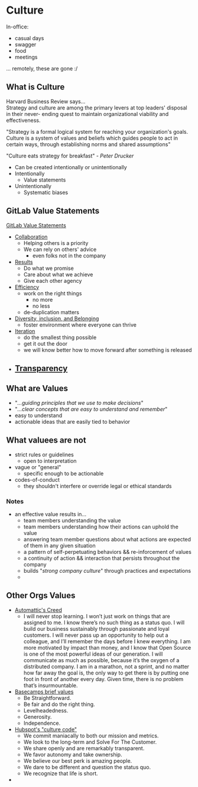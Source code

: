 # Culture
In-office:
- casual days
- swagger
- food
- meetings

... remotely, these are gone :/

## What is Culture
Harvard Business Review says...  
Strategy and culture are among the primary levers at top leaders' disposal in their never- ending quest to maintain organizational viability and effectiveness. 

"Strategy is a formal logical system for reaching your organization's goals. Culture is a system of values and beliefs which guides people to act in certain ways, through establishing norms and shared assumptions"

"Culture eats strategy for breakfast" - _Peter Drucker_


- Can be created intentionally or unintentionally
- Intentionally
  - Value statements
- Unintentionally
  - Systematic biases


## GitLab Value Statements
[GitLab Value Statements](https://learn.gitlab.com/coursera-remote-work/values)
- [Collaboration](https://learn.gitlab.com/coursera-remote-work/values)
  - Helping others is a priority
  - We can rely on others' advice
    - even folks not in the company
- [Results](https://learn.gitlab.com/coursera-remote-work/values)
  - Do what we promise
  - Care about what we achieve
  - Give each other agency
- [Efficiency](https://learn.gitlab.com/coursera-remote-work/values)
  - work on the right things
    - no more
    - no less
  - de-duplication matters
- [Diversity, inclusion, and Belonging](https://learn.gitlab.com/coursera-remote-work/values)
  - foster environment where everyone can thrive
- [Iteration](https://learn.gitlab.com/coursera-remote-work/values)
  - do the smallest thing possible
  - get it out the door
  - we will know better how to move forward after something is released
- [Transparency](https://learn.gitlab.com/coursera-remote-work/values)
  - 

## What are Values
- "_...guiding principles that we use to make decisions_"
- "_...clear concepts that are easy to understand and remember_"
- easy to understand
- actionable ideas that are easily tied to behavior

## What valuees are not
- strict rules or guidelines
  - open to interpretation
- vague or "general"
  - specific enough to be actionable
- codes-of-conduct
  - they shouldn't interfere or override legal or ethical standards


### Notes
- an effective value results in...
  - team members understanding the value
  - team members understanding how their actions can uphold the value
  - answering team member questions about what actions are expected of them in any given situation
  - a pattern of self-perpetuating behaviors && re-inforcement of values
  - a continuity of action && interaction that persists throughout the company
  - builds "_strong company culture_" through practices and expectations
  - 

## Other Orgs Values
- [Automattic's Creed](https://automattic.com/creed/)
  - I will never stop learning. I won’t just work on things that are assigned to me. I know there’s no such thing as a status quo. I will build our business sustainably through passionate and loyal customers. I will never pass up an opportunity to help out a colleague, and I’ll remember the days before I knew everything. I am more motivated by impact than money, and I know that Open Source is one of the most powerful ideas of our generation. I will communicate as much as possible, because it’s the oxygen of a distributed company. I am in a marathon, not a sprint, and no matter how far away the goal is, the only way to get there is by putting one foot in front of another every day. Given time, there is no problem that’s insurmountable.
- [Basecamps brief values](https://basecamp.com/handbook/02-what-we-stand-for)
  - Be Straightforward.
  - Be fair and do the right thing.
  - Levelheadedness.
  - Generosity.
  - Independence.
- [Hubspot's "culture code"](https://blog.hubspot.com/blog/tabid/6307/bid/34234/the-hubspot-culture-code-creating-a-company-we-love.aspx)
  - We commit maniacally to both our mission and metrics.
  - We look to the long-term and Solve For The Customer.
  - We share openly and are remarkably transparent.
  - We favor autonomy and take ownership.
  - We believe our best perk is amazing people.
  - We dare to be different and question the status quo.
  - We recognize that life is short.
- 